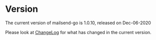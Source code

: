 # Version
The current version of mailsend-go is 1.0.10, released on Dec-06-2020 

Please look at [ChangeLog](ChangeLog.md) for what has changed in the current version.
